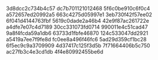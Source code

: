 3d8dcc2c734b4c57
dc7b701121012468
5f6c0be910c6f0c4
a572657ed20992a5
663c4275d05997e1
3eb730f42f57ee02
6f041d4144763fbf
5619c0dade2a46b4
42e9f87ac261722e
a4dfe7e07c4d7189
30cc331073fd0714
990011e4c51cad47
9a8f4fcda59a1db6
63733d1fbfe46870
124c533047dd2921
a5419a7ee7f9fe8d
fc0ee8a496f46fc6
5ad29d359cf1bc28
6f5ec9c9a3709909
4d37417c125f3d5b
7f71664406b5c750
ac27fb3c4e3cd1db
4f4e80992455be6d
